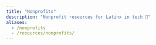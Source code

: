 ```yaml
---
title: "Nonprofits"
description: "Nonprofit resources for Latinx in tech 💛"
aliases:
  - /nonprofits
  - /resources/nonprofits/
---
```

